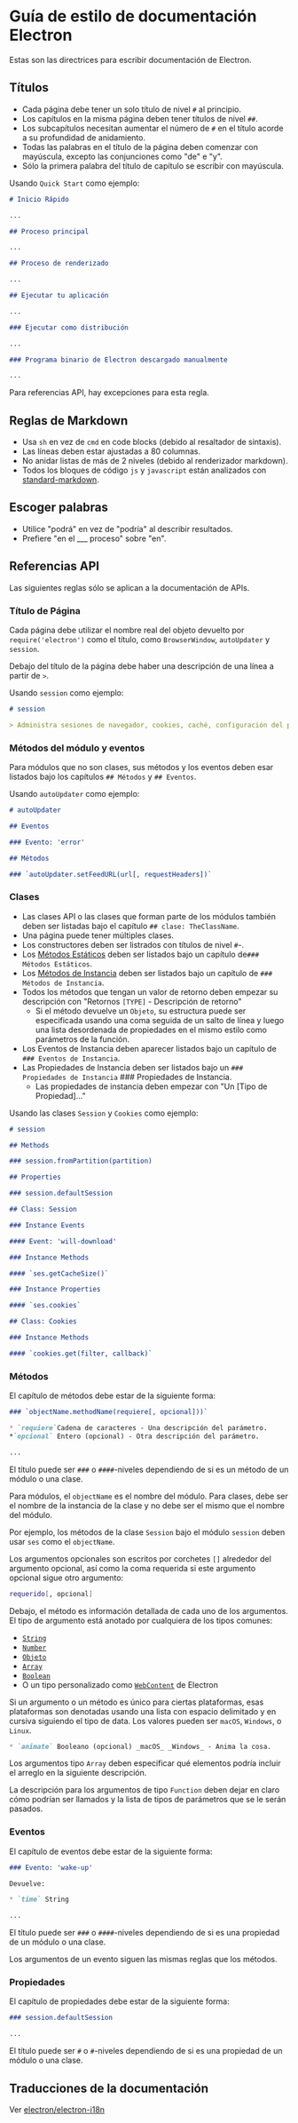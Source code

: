 # Guía de estilo de documentación Electron

Estas son las directrices para escribir documentación de Electron.

## Títulos

* Cada página debe tener un solo título de nivel `#` al principio.
* Los capítulos en la misma página deben tener títulos de nivel `##`.
* Los subcapítulos necesitan aumentar el número de `#` en el título acorde a su profundidad de anidamiento.
* Todas las palabras en el título de la página deben comenzar con mayúscula, excepto las conjunciones como "de" e "y".
* Sólo la primera palabra del título de capítulo se escribir con mayúscula.

Usando `Quick Start` como ejemplo:

```markdown
# Inicio Rápido

...

## Proceso principal

...

## Proceso de renderizado

...

## Ejecutar tu aplicación

...

### Ejecutar como distribución

...

### Programa binario de Electron descargado manualmente

...
```

Para referencias API, hay excepciones para esta regla.

## Reglas de Markdown

* Usa `sh` en vez de `cmd` en code blocks (debido al resaltador de sintaxis).
* Las líneas deben estar ajustadas a 80 columnas.
* No anidar listas de más de 2 niveles (debido al renderizador markdown).
* Todos los bloques de código `js` y `javascript` están analizados con [standard-markdown](http://npm.im/standard-markdown).

## Escoger palabras

* Utilice "podrá" en vez de "podría" al describir resultados.
* Prefiere "en el ___ proceso" sobre "en".

## Referencias API

Las siguientes reglas sólo se aplican a la documentación de APIs.

### Título de Página

Cada página debe utilizar el nombre real del objeto devuelto por `require('electron')` como el título, como `BrowserWindow`, `autoUpdater` y `session`.

Debajo del título de la página debe haber una descripción de una línea a partir de `>`.

Usando `session` como ejemplo:

```markdown
# session

> Administra sesiones de navegador, cookies, caché, configuración del proxy, etc.
```

### Métodos del módulo y eventos

Para módulos que no son clases, sus métodos y los eventos deben esar listados bajo los capítulos `## Métodos` y `## Eventos`.

Usando `autoUpdater` como ejemplo:

```markdown
# autoUpdater

## Eventos

### Evento: 'error'

## Métodos

### `autoUpdater.setFeedURL(url[, requestHeaders])`
```

### Clases

* Las clases API o las clases que forman parte de los módulos también deben ser listadas bajo el capítulo `## clase: TheClassName`.
* Una página puede tener múltiples clases.
* Los constructores deben ser listrados con títulos de nivel `#`-.
* Los [Métodos Estáticos](https://developer.mozilla.org/en-US/docs/Web/JavaScript/Reference/Classes/static) deben ser listados bajo un capítulo de`### Métodos Estáticos`.
* Los [Métodos de Instancia](https://developer.mozilla.org/en-US/docs/Web/JavaScript/Reference/Classes#Prototype_methods) deben ser listados bajo un capítulo de `### Métodos de Instancia`.
* Todos los métodos que tengan un valor de retorno deben empezar su descripción con "Retornos `[TYPE]` - Descripción de retorno" 
  * Si el método devuelve un `Objeto`, su estructura puede ser especificada usando una coma seguida de un salto de línea y luego una lista desordenada de propiedades en el mismo estilo como parámetros de la función.
* Los Eventos de Instancia deben aparecer listados bajo un capítulo de `### Eventos de Instancia`.
* Las Propiedades de Instancia deben ser listados bajo un `### Propiedades de Instancia` ### Propiedades de Instancia. 
  * Las propiedades de instancia deben empezar con "Un [Tipo de Propiedad]..."

Usando las clases `Session` y `Cookies` como ejemplo:

```markdown
# session

## Methods

### session.fromPartition(partition)

## Properties

### session.defaultSession

## Class: Session

### Instance Events

#### Event: 'will-download'

### Instance Methods

#### `ses.getCacheSize()`

### Instance Properties

#### `ses.cookies`

## Class: Cookies

### Instance Methods

#### `cookies.get(filter, callback)`
```

### Métodos

El capítulo de métodos debe estar de la siguiente forma:

```markdown
### `objectName.methodName(requiere[, opcional]))`

* `requiere`Cadena de caracteres - Una descripción del parámetro. 
*`opcional` Entero (opcional) - Otra descripción del parámetro. 

...
```

El título puede ser `###` o `####`-niveles dependiendo de si es un método de un módulo o una clase.

Para módulos, el `objectName` es el nombre del módulo. Para clases, debe ser el nombre de la instancia de la clase y no debe ser el mismo que el nombre del módulo.

Por ejemplo, los métodos de la clase `Session` bajo el módulo `session` deben usar `ses` como el `objectName`.

Los argumentos opcionales son escritos por corchetes `[]` alrededor del argumento opcional, así como la coma requerida si este argumento opcional sigue otro argumento:

```sh
requerido[, opcional]
```

Debajo, el método es información detallada de cada uno de los argumentos. El tipo de argumento está anotado por cualquiera de los tipos comunes:

* [`String`](https://developer.mozilla.org/en-US/docs/Web/JavaScript/Reference/Global_Objects/String)
* [`Number`](https://developer.mozilla.org/en-US/docs/Web/JavaScript/Reference/Global_Objects/Number)
* [`Objeto`](https://developer.mozilla.org/en-US/docs/Web/JavaScript/Reference/Global_Objects/Object)
* [`Array`](https://developer.mozilla.org/en-US/docs/Web/JavaScript/Reference/Global_Objects/Array)
* [`Boolean`](https://developer.mozilla.org/en-US/docs/Web/JavaScript/Reference/Global_Objects/Boolean)
* O un tipo personalizado como [`WebContent`](api/web-contents.md) de Electron

Si un argumento o un método es único para ciertas plataformas, esas plataformas son denotadas usando una lista con espacio delimitado y en cursiva siguiendo el tipo de data. Los valores pueden ser `macOS`, `Windows`, o `Linux`.

```markdown
* `animate` Booleano (opcional) _macOS_ _Windows_ - Anima la cosa.
```

Los argumentos tipo `Array` deben especificar qué elementos podría incluir el arreglo en la siguiente descripción.

La descripción para los argumentos de tipo `Function` deben dejar en claro cómo podrían ser llamados y la lista de tipos de parámetros que se le serán pasados.

### Eventos

El capítulo de eventos debe estar de la siguiente forma:

```markdown
### Evento: 'wake-up'

Devuelve:

* `time` String

...
```

El título puede ser `###` o `####`-niveles dependiendo de si es una propiedad de un módulo o una clase.

Los argumentos de un evento siguen las mismas reglas que los métodos.

### Propiedades

El capítulo de propiedades debe estar de la siguiente forma:

```markdown
### session.defaultSession

...
```

El título puede ser `#` o `#`-niveles dependiendo de si es una propiedad de un módulo o una clase.

## Traducciones de la documentación

Ver [electron/electron-i18n](https://github.com/electron/i18n#readme)
